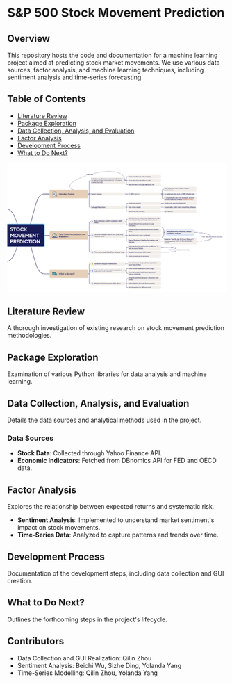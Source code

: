 # S&P 500 Stock Movement Prediction

## Overview
This repository hosts the code and documentation for a machine learning project aimed at predicting stock market movements. We use various data sources, factor analysis, and machine learning techniques, including sentiment analysis and time-series forecasting.

## Table of Contents
- [Literature Review](#literature-review)
- [Package Exploration](#package-exploration)
- [Data Collection, Analysis, and Evaluation](#data-collection-analysis-and-evaluation)
- [Factor Analysis](#factor-analysis)
- [Development Process](#development-process)
- [What to Do Next?](#what-to-do-next)

![Project Scheme](Scheme.png)

## Literature Review
A thorough investigation of existing research on stock movement prediction methodologies.

## Package Exploration
Examination of various Python libraries for data analysis and machine learning.

## Data Collection, Analysis, and Evaluation
Details the data sources and analytical methods used in the project.

### Data Sources
- **Stock Data**: Collected through Yahoo Finance API.
- **Economic Indicators**: Fetched from DBnomics API for FED and OECD data.

## Factor Analysis
Explores the relationship between expected returns and systematic risk.
- **Sentiment Analysis**: Implemented to understand market sentiment's impact on stock movements.
- **Time-Series Data**: Analyzed to capture patterns and trends over time.

## Development Process
Documentation of the development steps, including data collection and GUI creation.

## What to Do Next?
Outlines the forthcoming steps in the project's lifecycle.

## Contributors
- Data Collection and GUI Realization: Qilin Zhou
- Sentiment Analysis: Beichi Wu, Sizhe Ding, Yolanda Yang
- Time-Series Modelling: Qilin Zhou, Yolanda Yang


